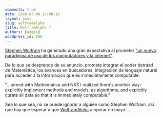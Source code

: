 ```yaml
---
comments: true
date: 2009-03-08 13:08:16
layout: post
slug: wolframalpha
title: WolframAlpha ?
authors: [admin]
wordpress_id: 286
---
```


[Stephen Wolfram](http://www.stephenwolfram.com/) ha generado una gran expectativa al prometer ["un nuevo paradigma de uso de los computadores y la internet"](http://blog.wolfram.com/2009/03/05/wolframalpha-is-coming/).

De lo que se desprende de su anuncio, promete integrar el poder detrásd de Matemática, los avances en buscadores, integración de lenguaje natural para acceder a la información que es inmediatamente computable:

"...armed with Mathematica and NKS I realized there's another way: explicitly implement methods and models, as algorithms, and explicitly curate all data so that it is immediately computable."

Sea lo que sea, no se puede ignorar a alguien como Stephen Wolfram, así que hay que esperar a que [WolframAlpha](http://www.wolframalpha.com/empiece) a operar en mayo....



